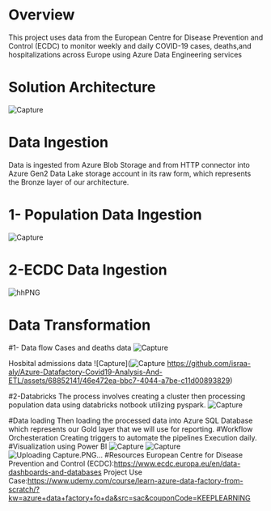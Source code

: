 # Overview
This project uses data from the European Centre for Disease Prevention and Control (ECDC) to monitor weekly and daily COVID-19 cases,
deaths,and hospitalizations across Europe using Azure Data Engineering services
# Solution Architecture
![Capture](https://github.com/israa-aly/Azure-Datafactory-Covid19-Analysis-And-ETL/assets/68852141/f2ccc2af-c620-43e4-8a65-73333339414a)

# Data Ingestion
Data is ingested from Azure Blob Storage and from HTTP connector into Azure Gen2 Data Lake storage account 
in its raw form, which represents the Bronze layer of our architecture.
# 1- Population Data Ingestion 
![Capture](https://github.com/israa-aly/Azure-Datafactory-Covid19-Analysis-And-ETL/assets/68852141/56537336-d382-42f6-8eb5-8c203932b760)
# 2-ECDC Data Ingestion

![hhPNG](https://github.com/israa-aly/Azure-Datafactory-Covid19-Analysis-And-ETL/assets/68852141/74a094a3-975b-4e18-9f87-89d58af33d1e)

# Data Transformation
#1- Data flow
Cases and deaths data
![Capture](https://github.com/israa-aly/Azure-Datafactory-Covid19-Analysis-And-ETL/assets/68852141/e9b8f5fd-d35a-4ed1-82a2-fa7aa0b84ccb)
 
Hosbital admissions data 
![Capture](![Capture](https://github.com/israa-aly/Azure-Datafactory-Covid19-Analysis-And-ETL/assets/68852141/b9dc606e-e9a6-4bf7-96ee-29ce57c0c9c3)
https://github.com/israa-aly/Azure-Datafactory-Covid19-Analysis-And-ETL/assets/68852141/46e472ea-bbc7-4044-a7be-c11d00893829)

#2-Databricks
The process involves creating a cluster then processing population data using databricks notbook utilizing pyspark.
![Capture](https://github.com/israa-aly/Azure-Datafactory-Covid19-Analysis-And-ETL/assets/68852141/d04abdbc-aad7-4ffa-937f-69c954f465d6)

#Data loading
Then loading the processed data into Azure SQL Database which represents our Gold layer that we will use for reporting.
#Workflow Orchesteration
Creating triggers to automate the pipelines Execution daily.
#Visualization using Power BI
![Capture](https://github.com/israa-aly/Azure-Datafactory-Covid19-Analysis-And-ETL/assets/68852141/99ad95ad-1c7f-4a08-87a0-1209dd5ab531)
![Capture](https://github.com/israa-aly/Azure-Datafactory-Covid19-Analysis-And-ETL/assets/68852141/9b45c79c-0714-4187-a46a-8a838ff0bd24)
![Uploading Capture.PNG…]()
#Resources
European Centre for Disease Prevention and Control (ECDC):https://www.ecdc.europa.eu/en/data-dashboards-and-databases
Project Use Case:https://www.udemy.com/course/learn-azure-data-factory-from-scratch/?kw=azure+data+factory+fo+da&src=sac&couponCode=KEEPLEARNING


